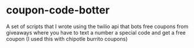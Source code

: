 # coupon-code-botter
A set of scripts that I wrote using the twilio api that bots free coupons from giveaways where you have to text a number a special code and get a free coupon (I used this with chipotle burrito coupons)
